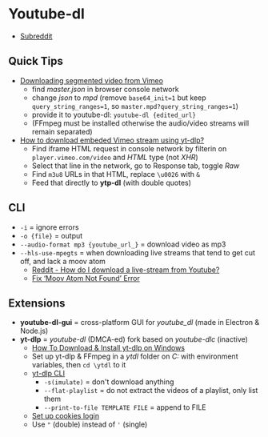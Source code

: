 # Youtube-dl

* [Subreddit](https://www.reddit.com/r/youtubedl)

## Quick Tips

* [Downloading segmented video from Vimeo](https://gist.github.com/alexeygrigorev/a1bc540925054b71e1a7268e50ad55cd?permalink_comment_id=4366460#gistcomment-4366460)
  * find _master.json_ in browser console network
  * change _json_ to _mpd_ (remove `base64_init=1` but keep `query_string_ranges=1`, so `master.mpd?query_string_ranges=1`)
  * provide it to youtube-dl: `youtube-dl {edited_url}`
  * (FFmpeg must be installed otherwise the audio/video streams will remain separated)
* [How to download embeded Vimeo stream using yt-dlp?](https://forum.videohelp.com/threads/414977-How-to-download-embeded-vimeo-stream-using-yt-dlp)
  * Find iframe HTML request in console network by filterin on `player.vimeo.com/video` and _HTML_ type (not _XHR_)
  * Select that line in the network, go to Response tab, toggle _Raw_
  * Find `m3u8` URLs in that HTML, replace `\u0026` with `&`
  * Feed that directly to **ytp-dl** (with double quotes)

## CLI

* `-i` = ignore errors
* `-o {file}` = output
* `--audio-format mp3 {youtube_url_}` = download video as mp3
* `--hls-use-mpegts` = when downloading live streams that tend to get cut off, and lack a moov atom
  * [Reddit - How do I download a live-stream from Youtube?](https://www.reddit.com/r/youtubedl/comments/kajbof/comment/gfbvfcq)
  * [Fix ‘Moov Atom Not Found’ Error](https://www.stellarinfo.com/blog/moov-atom-not-found)

## Extensions

* **youtube-dl-gui** = cross-platform GUI for _youtube\_dl_ (made in Electron & Node.js)
* **yt-dlp** = _youtube-dl_ (DMCA-ed) fork based on _youtube-dlc_ (inactive)
  * [How To Download & Install yt-dlp on Windows](https://old.reddit.com/r/youtubedl/comments/qzqzaz)
  * Set up yt-dlp & FFmpeg in a _ytdl_ folder on _C:_ with environment variables, then `cd \ytdl` to it
  * [yt-dlp CLI](https://github.com/yt-dlp/yt-dlp?tab=readme-ov-file#usage-and-options)
    * `-s(imulate)` = don't download anything
    * `--flat-playlist` = do not extract the videos of a playlist, only list them
    * `--print-to-file TEMPLATE FILE` = append to FILE
  * [Set up cookies login](https://www.reddit.com/r/youtubedl/wiki/cookies)
  * Use `"` (double) instead of `'` (single)
